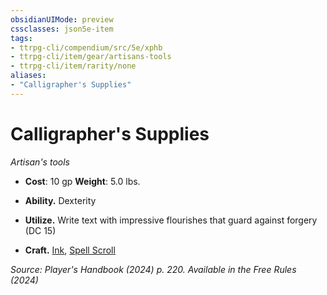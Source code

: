 ```yaml
---
obsidianUIMode: preview
cssclasses: json5e-item
tags:
- ttrpg-cli/compendium/src/5e/xphb
- ttrpg-cli/item/gear/artisans-tools
- ttrpg-cli/item/rarity/none
aliases: 
- "Calligrapher's Supplies"
---
```

# Calligrapher's Supplies
*Artisan's tools*  


- **Cost**: 10 gp
**Weight**: 5.0 lbs.

- **Ability.** Dexterity  
- **Utilize.** Write text with impressive flourishes that guard against forgery (DC 15)  
- **Craft.** [Ink](3-Compendium/items/ink-xphb.md), [Spell Scroll](3-Compendium/items/spell-scroll-xdmg.md)  

*Source: Player's Handbook (2024) p. 220. Available in the Free Rules (2024)*